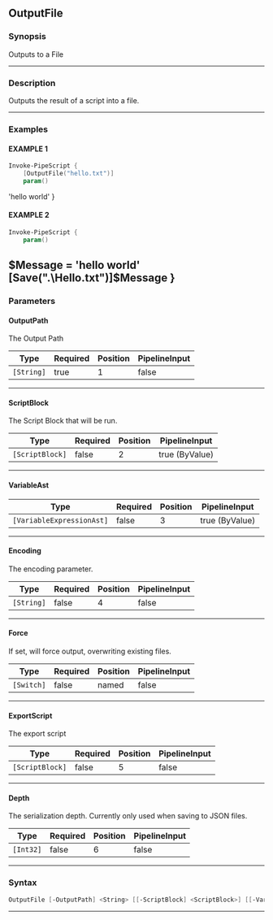 OutputFile
----------
### Synopsis
Outputs to a File

---
### Description

Outputs the result of a script into a file.

---
### Examples
#### EXAMPLE 1
```PowerShell
Invoke-PipeScript {
    [OutputFile("hello.txt")]
    param()
```
'hello world'
}
#### EXAMPLE 2
```PowerShell
Invoke-PipeScript {
    param()
```
$Message = 'hello world'
    [Save(".\Hello.txt")]$Message
}
---
### Parameters
#### **OutputPath**

The Output Path






|Type      |Required|Position|PipelineInput|
|----------|--------|--------|-------------|
|`[String]`|true    |1       |false        |



---
#### **ScriptBlock**

The Script Block that will be run.






|Type           |Required|Position|PipelineInput |
|---------------|--------|--------|--------------|
|`[ScriptBlock]`|false   |2       |true (ByValue)|



---
#### **VariableAst**




|Type                     |Required|Position|PipelineInput |
|-------------------------|--------|--------|--------------|
|`[VariableExpressionAst]`|false   |3       |true (ByValue)|



---
#### **Encoding**

The encoding parameter.






|Type      |Required|Position|PipelineInput|
|----------|--------|--------|-------------|
|`[String]`|false   |4       |false        |



---
#### **Force**

If set, will force output, overwriting existing files.






|Type      |Required|Position|PipelineInput|
|----------|--------|--------|-------------|
|`[Switch]`|false   |named   |false        |



---
#### **ExportScript**

The export script






|Type           |Required|Position|PipelineInput|
|---------------|--------|--------|-------------|
|`[ScriptBlock]`|false   |5       |false        |



---
#### **Depth**

The serialization depth.  Currently only used when saving to JSON files.






|Type     |Required|Position|PipelineInput|
|---------|--------|--------|-------------|
|`[Int32]`|false   |6       |false        |



---
### Syntax
```PowerShell
OutputFile [-OutputPath] <String> [[-ScriptBlock] <ScriptBlock>] [[-VariableAst] <VariableExpressionAst>] [[-Encoding] <String>] [-Force] [[-ExportScript] <ScriptBlock>] [[-Depth] <Int32>] [<CommonParameters>]
```
---

